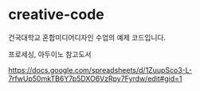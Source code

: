 # creative-code

건국대학교 혼합미디어디자인 수업의 예제 코드입니다.

프로세싱, 아두이노 참고도서

https://docs.google.com/spreadsheets/d/1ZuupSco3-L-7rfwUp50mkTB6Y7p5DXO6VzRpy7Fyrdw/edit#gid=1
